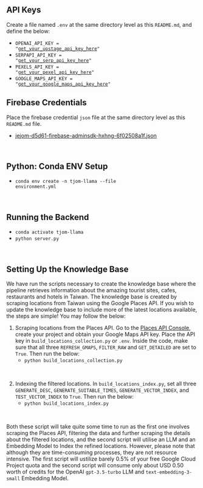 ## API Keys
Create a file named <code>.env</code> at the same directory level as this <code>README.md</code>, and define the below:
- <code>OPENAI_API_KEY = "<a href='https://platform.openai.com/api-keys'>get_your_upstage_api_key_here</a>"</code>
- <code>SERPAPI_API_KEY = "<a href='https://serpapi.com/integrations/python'>get_your_serp_api_key_here</a>"</code>
- <code>PEXELS_API_KEY = "<a href='https://www.pexels.com/api/'>get_your_pexel_api_key_here</a>"</code>
- <code>GOOGLE_MAPS_API_KEY = "<a href='https://console.cloud.google.com/google/maps-apis/credentials?invt=AbuCaw&project=tough-volt-335906'>get_your_google_maps_api_key_here</a>"</code>


## Firebase Credentials
Place the firebase credential <code>json</code> file at the same directory level as this <code>README.md</code> file.
- <a href='https://drive.google.com/file/d/1Cc_XER8t4uXXumXbkow6Z0Y92F5SbWUs/view?usp=sharing'>jejom-d5d61-firebase-adminsdk-hxhng-6f02508a1f.json</a>

<br/>

## Python: Conda ENV Setup
- <code>conda env create -n tjom-llama --file environment.yml</code>



<br/>

## Running the Backend
- <code>conda activate tjom-llama</code>
- <code>python server.py</code>


<br/>


## Setting Up the Knowledge Base
We have run the scripts necessary to create the knowledge base where the pipeline retrieves information about the amazing tourist sites, cafes, restaurants and hotels in Taiwan. The knowledge base is created by scraping locations from Taiwan using the Google Places API. If you wish to update the knowledge base to include more of the latest locations available, the steps are simple! You may follow the below:

1. Scraping locations from the Places API. Go to the <a href='https://console.cloud.google.com/google/maps-apis/quotas?project=tough-volt-335906'>Places API Console</a>, create your project and obtain your Google Maps API key. Place the API key in <code>build_locations_collection.py</code> or <code>.env</code>. Inside the code, make sure that all three <code>REFRESH_GMAPS</code>, <code>FILTER_RAW</code> and <code>GET_DETAILED</code> are set to <code>True</code>. Then run the below:
    - <code>python build_locations_collection.py</code>

<br/>

2. Indexing the filtered locations. In <code>build_locations_index.py</code>, set all three <code>GENERATE_DESC</code>, <code>GENERATE_SUITABLE_TIMES</code>, <code>GENERATE_VECTOR_INDEX</code>, and <code>TEST_VECTOR_INDEX</code> to <code>True</code>. Then run the below:
    - <code>python build_locations_index.py</code>

<br/>

Both these script will take quite some time to run as the first one involves scraping the Places API, filtering the data and further scraping the details about the filtered locations, and the second script will utilise an LLM and an Embedding Model to Index the refined locations. However, please note that although they are time-consuming processes, they are not resource intensive. The first script will ustilize barely 0.5% of your free Google Cloud Project quota and the second script will consume only about USD 0.50 worth of credits for the OpenAI <code>gpt-3.5-turbo</code> LLM and <code>text-embedding-3-small</code> Embedding Model.
